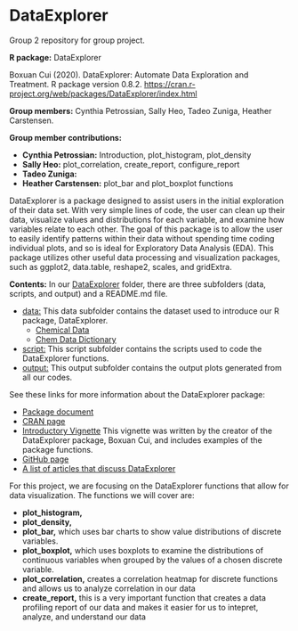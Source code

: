 # DataExplorer
Group 2 repository for group project. 

**R package:** DataExplorer

Boxuan Cui (2020). DataExplorer: Automate Data Exploration and Treatment. R package version 0.8.2. https://cran.r-project.org/web/packages/DataExplorer/index.html

**Group members:** Cynthia Petrossian, Sally Heo, Tadeo Zuniga, Heather Carstensen.

**Group member contributions:**

* **Cynthia Petrossian:** Introduction, plot_histogram, plot_density
* **Sally Heo:** plot_correlation, create_report, configure_report
* **Tadeo Zuniga:** 
* **Heather Carstensen:** plot_bar and plot_boxplot functions

DataExplorer is a package designed to assist users in the initial exploration of their data set. With very simple lines of code, the user can clean up their data, visualize values and distributions for each variable, and examine how variables relate to each other. The goal of this package is to allow the user to easily identify patterns within their data without spending time coding individual plots, and so is ideal for Exploratory Data Analysis (EDA). This package utilizes other useful data processing and visualization packages, such as ggplot2, data.table, reshape2, scales, and gridExtra. 

**Contents:** In our [DataExplorer](https://github.com/Biol551-CSUN/DataExplorer/tree/main/DataExplorer) folder, there are three subfolders (data, scripts, and output) and a README.md file. 
  * [data:](https://github.com/Biol551-CSUN/DataExplorer/tree/main/DataExplorer/data) This data subfolder contains the dataset used to introduce our R package, DataExplorer. 
    * [Chemical Data](https://github.com/Biol551-CSUN/DataExplorer/blob/main/DataExplorer/data/chemicaldata_maunalua.csv) 
    * [Chem Data Dictionary](https://github.com/Biol551-CSUN/DataExplorer/blob/main/DataExplorer/data/chem_data_dictionary.csv)
  * [script:](https://github.com/Biol551-CSUN/DataExplorer/tree/main/DataExplorer/script) This script subfolder contains the scripts used to code the DataExplorer functions.
  * [output:](https://github.com/Biol551-CSUN/DataExplorer/tree/main/DataExplorer/output) This output subfolder contains the output plots generated from all our codes. 

See these links for more information about the DataExplorer package:
* [Package document](https://cran.r-project.org/web/packages/DataExplorer/DataExplorer.pdf)
* [CRAN page](https://cran.r-project.org/web/packages/DataExplorer/index.html)
* [Introductory Vignette](https://cran.r-project.org/web/packages/DataExplorer/vignettes/dataexplorer-intro.html#bar-charts) This vignette was written by the creator of the DataExplorer package, Boxuan Cui, and includes examples of the package functions. 
* [GitHub page](https://github.com/boxuancui/DataExplorer)
* [A list of articles that discuss DataExplorer](https://github.com/boxuancui/DataExplorer/wiki/Articles)

For this project, we are focusing on the DataExplorer functions that allow for data visualization. The functions we will cover are:
* **plot_histogram,**
* **plot_density,**
* **plot_bar,** which uses bar charts to show value distributions of discrete variables. 
* **plot_boxplot,** which uses boxplots to examine the distributions of continuous variables when grouped by the values of a chosen discrete variable.  
* **plot_correlation,** creates a correlation heatmap for discrete functions and allows us to analyze correlation in our data
* **create_report,** this is a very important function that creates a data profiling report of our data and makes it easier for us to intepret, analyze, and understand our data


